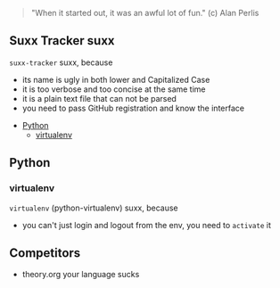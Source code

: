 > "When it started out, it was an awful lot of fun." (c) Alan Perlis

## Suxx Tracker suxx

`suxx-tracker` suxx, because

 * its name is ugly in both lower and Capitalized Case
 * it is too verbose and too concise at the same time
 * it is a plain text file that can not be parsed
 * you need to pass GitHub registration and know the interface

- [Python](#python)
    - [virtualenv](#virtualenv)

## Python

### virtualenv

`virtualenv` (python-virtualenv) suxx, because

 * you can't just login and logout from the env, you need to `activate` it

## Competitors

 * theory.org your language sucks

